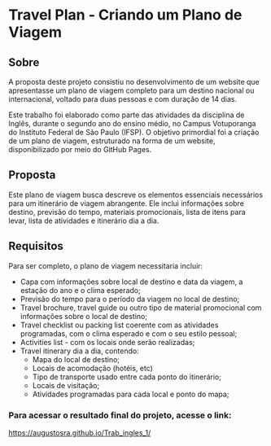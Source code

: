 # Travel Plan - Criando um Plano de Viagem

## Sobre
<p>A proposta deste projeto consistiu no desenvolvimento de um website que apresentasse um plano de viagem completo para um destino nacional ou internacional, voltado para duas pessoas e com duração de 14 dias.</p>
<p>Este trabalho foi elaborado como parte das atividades da disciplina de Inglês, durante o segundo ano do ensino médio, no Campus Votuporanga do Instituto Federal de São Paulo (IFSP). 
O objetivo primordial foi a criação de um plano de viagem, estruturado na forma de um website, disponibilizado por meio do GitHub Pages.</p>

## Proposta
Este plano de viagem busca descreve os elementos essenciais necessários para um itinerário de viagem abrangente. Ele inclui informações sobre destino, previsão do tempo, materiais promocionais, lista de itens para levar, lista de atividades e itinerário dia a dia.

## Requisitos
Para ser completo, o plano de viagem necessitaria incluir:

- Capa com informações sobre local de destino e data da viagem, a estação do ano e o clima esperado;
- Previsão do tempo para o período da viagem no local de destino;
- Travel brochure, travel guide ou outro tipo de material promocional com informações sobre o local de destino;
- Travel checklist ou packing list coerente com as atividades programadas, com o clima esperado e com o seu estilo pessoal;
- Activities list - com os locais onde serão realizadas;
- Travel itinerary dia a dia, contendo:
  - Mapa do local de destino;
  - Locais de acomodação (hotéis, etc)
  - Tipo de transporte usado entre cada ponto do itinerário;
  - Locais de visitação;
  - Atividades programadas para cada local e ponto do mapa;

### Para acessar o resultado final do projeto, acesse o link: 
<a href="https://augustosra.github.io/Trab_ingles_1/" target="_self">https://augustosra.github.io/Trab_ingles_1/</a>
